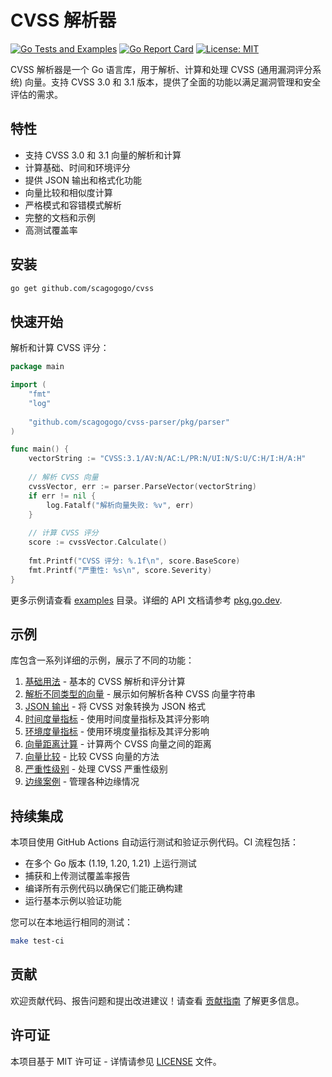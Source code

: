 # CVSS 解析器

[![Go Tests and Examples](https://github.com/scagogogo/cvss/actions/workflows/go-test.yml/badge.svg)](https://github.com/scagogogo/cvss/actions/workflows/go-test.yml)
[![Go Report Card](https://goreportcard.com/badge/github.com/scagogogo/cvss)](https://goreportcard.com/report/github.com/scagogogo/cvss)
[![License: MIT](https://img.shields.io/badge/License-MIT-yellow.svg)](https://opensource.org/licenses/MIT)

CVSS 解析器是一个 Go 语言库，用于解析、计算和处理 CVSS (通用漏洞评分系统) 向量。支持 CVSS 3.0 和 3.1 版本，提供了全面的功能以满足漏洞管理和安全评估的需求。

## 特性

- 支持 CVSS 3.0 和 3.1 向量的解析和计算
- 计算基础、时间和环境评分
- 提供 JSON 输出和格式化功能
- 向量比较和相似度计算
- 严格模式和容错模式解析
- 完整的文档和示例
- 高测试覆盖率

## 安装

```bash
go get github.com/scagogogo/cvss
```

## 快速开始

解析和计算 CVSS 评分：

```go
package main

import (
    "fmt"
    "log"
    
    "github.com/scagogogo/cvss-parser/pkg/parser"
)

func main() {
    vectorString := "CVSS:3.1/AV:N/AC:L/PR:N/UI:N/S:U/C:H/I:H/A:H"
    
    // 解析 CVSS 向量
    cvssVector, err := parser.ParseVector(vectorString)
    if err != nil {
        log.Fatalf("解析向量失败: %v", err)
    }
    
    // 计算 CVSS 评分
    score := cvssVector.Calculate()
    
    fmt.Printf("CVSS 评分: %.1f\n", score.BaseScore)
    fmt.Printf("严重性: %s\n", score.Severity)
}
```

更多示例请查看 [examples](./examples) 目录。详细的 API 文档请参考 [pkg.go.dev](https://pkg.go.dev/github.com/scagogogo/cvss).

## 示例

库包含一系列详细的示例，展示了不同的功能：

1. [基础用法](./examples/01_basic) - 基本的 CVSS 解析和评分计算
2. [解析不同类型的向量](./examples/02_parsing) - 展示如何解析各种 CVSS 向量字符串
3. [JSON 输出](./examples/03_json) - 将 CVSS 对象转换为 JSON 格式
4. [时间度量指标](./examples/04_temporal) - 使用时间度量指标及其评分影响
5. [环境度量指标](./examples/05_environmental) - 使用环境度量指标及其评分影响
6. [向量距离计算](./examples/06_distance) - 计算两个 CVSS 向量之间的距离
7. [向量比较](./examples/07_vector_comparison) - 比较 CVSS 向量的方法
8. [严重性级别](./examples/08_severity_levels) - 处理 CVSS 严重性级别
9. [边缘案例](./examples/09_edge_cases) - 管理各种边缘情况

## 持续集成

本项目使用 GitHub Actions 自动运行测试和验证示例代码。CI 流程包括：

- 在多个 Go 版本 (1.19, 1.20, 1.21) 上运行测试
- 捕获和上传测试覆盖率报告
- 编译所有示例代码以确保它们能正确构建
- 运行基本示例以验证功能

您可以在本地运行相同的测试：

```bash
make test-ci
```

## 贡献

欢迎贡献代码、报告问题和提出改进建议！请查看 [贡献指南](./docs/CONTRIBUTING.md) 了解更多信息。

## 许可证

本项目基于 MIT 许可证 - 详情请参见 [LICENSE](LICENSE) 文件。





